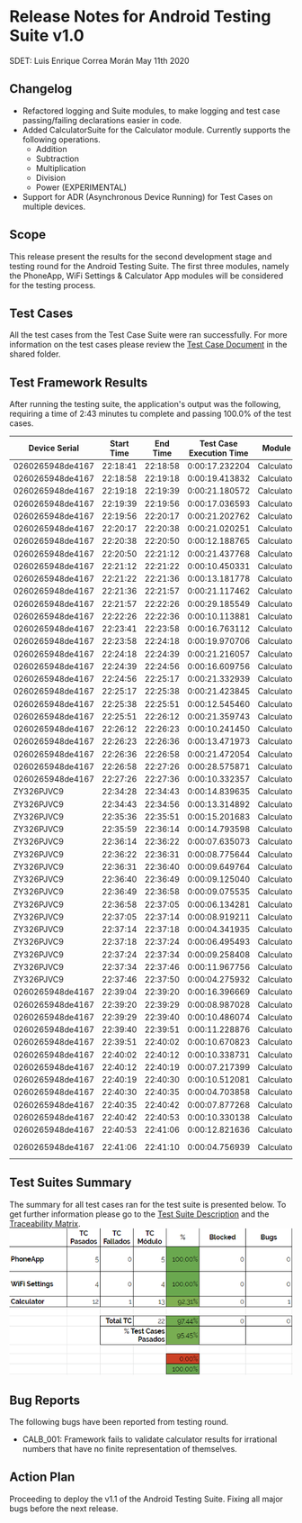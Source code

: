 # Release Notes for Android Testing Suite v1.0
SDET: Luis Enrique Correa Morán
May 11th 2020

## Changelog
* Refactored logging and Suite modules, to make logging and test case passing/failing declarations easier in code.
* Added CalculatorSuite for the Calculator module. Currently supports the following operations.
    * Addition
    * Subtraction
    * Multiplication
    * Division
    * Power (EXPERIMENTAL)
* Support for ADR (Asynchronous Device Running) for Test Cases on multiple devices.

## Scope
This release present the results for the second development stage and testing round for the Android Testing Suite. The first three modules, namely the PhoneApp, WiFi Settings & Calculator App modules will be considered for the testing process.

## Test Cases
All the test cases from the Test Case Suite were ran successfully. For more information on the test cases please review the [Test Case Document](https://docs.google.com/spreadsheets/d/13U0UXEtuSqAp-kqhkFW-uvMW_utKNBC43l2fw9tXQbw/edit#gid=0) in the shared folder.

## Test Framework Results
After running the testing suite, the application's output was the following, requiring a time of 2:43 minutes tu complete and passing 100.0% of the test cases.

|Device Serial|Start Time |End Time |Test Case Execution Time |Module |Test Case ID  |Status |                                                                       |
|----------------|---------|---------|---------------|-----------|--------|-------|-----------------------------------------------------------------------|
|0260265948de4167| 22:18:41| 22:18:58| 0:00:17.232204| Calculator| CAL_001| PASSED|                                                                       |
|0260265948de4167| 22:18:58| 22:19:18| 0:00:19.413832| Calculator| CAL_002| PASSED|                                                                       |
|0260265948de4167| 22:19:18| 22:19:39| 0:00:21.180572| Calculator| CAL_003| PASSED|                                                                       |
|0260265948de4167| 22:19:39| 22:19:56| 0:00:17.036593| Calculator| CAL_004| PASSED|                                                                       |
|0260265948de4167| 22:19:56| 22:20:17| 0:00:21.202762| Calculator| CAL_005| PASSED|                                                                       |
|0260265948de4167| 22:20:17| 22:20:38| 0:00:21.020251| Calculator| CAL_006| PASSED|                                                                       |
|0260265948de4167| 22:20:38| 22:20:50| 0:00:12.188765| Calculator| CAL_007| PASSED|                                                                       |
|0260265948de4167| 22:20:50| 22:21:12| 0:00:21.437768| Calculator| CAL_008| PASSED|                                                                       |
|0260265948de4167| 22:21:12| 22:21:22| 0:00:10.450331| Calculator| CAL_009| PASSED|                                                                       |
|0260265948de4167| 22:21:22| 22:21:36| 0:00:13.181778| Calculator| CAL_010| PASSED|                                                                       |
|0260265948de4167| 22:21:36| 22:21:57| 0:00:21.117462| Calculator| CAL_011| PASSED|                                                                       |
|0260265948de4167| 22:21:57| 22:22:26| 0:00:29.185549| Calculator| CAL_012| PASSED|                                                                       |
|0260265948de4167| 22:22:26| 22:22:36| 0:00:10.113881| Calculator| CAL_013| PASSED|                                                                       |
|0260265948de4167| 22:23:41| 22:23:58| 0:00:16.763112| Calculator| CAL_001| PASSED|                                                                       |
|0260265948de4167| 22:23:58| 22:24:18| 0:00:19.970706| Calculator| CAL_002| PASSED|                                                                       |
|0260265948de4167| 22:24:18| 22:24:39| 0:00:21.216057| Calculator| CAL_003| PASSED|                                                                       |
|0260265948de4167| 22:24:39| 22:24:56| 0:00:16.609756| Calculator| CAL_004| PASSED|                                                                       |
|0260265948de4167| 22:24:56| 22:25:17| 0:00:21.332939| Calculator| CAL_005| PASSED|                                                                       |
|0260265948de4167| 22:25:17| 22:25:38| 0:00:21.423845| Calculator| CAL_006| PASSED|                                                                       |
|0260265948de4167| 22:25:38| 22:25:51| 0:00:12.545460| Calculator| CAL_007| PASSED|                                                                       |
|0260265948de4167| 22:25:51| 22:26:12| 0:00:21.359743| Calculator| CAL_008| PASSED|                                                                       |
|0260265948de4167| 22:26:12| 22:26:23| 0:00:10.241450| Calculator| CAL_009| PASSED|                                                                       |
|0260265948de4167| 22:26:23| 22:26:36| 0:00:13.471973| Calculator| CAL_010| PASSED|                                                                       |
|0260265948de4167| 22:26:36| 22:26:58| 0:00:21.472054| Calculator| CAL_011| PASSED|                                                                       |
|0260265948de4167| 22:26:58| 22:27:26| 0:00:28.575871| Calculator| CAL_012| PASSED|                                                                       |
|0260265948de4167| 22:27:26| 22:27:36| 0:00:10.332357| Calculator| CAL_013| PASSED|                                                                       |
|ZY326PJVC9      | 22:34:28| 22:34:43| 0:00:14.839635| Calculator| CAL_001| PASSED|                                                                       |
|ZY326PJVC9      | 22:34:43| 22:34:56| 0:00:13.314892| Calculator| CAL_002| PASSED|                                                                       |
|ZY326PJVC9      | 22:35:36| 22:35:51| 0:00:15.201683| Calculator| CAL_001| PASSED|                                                                       |
|ZY326PJVC9      | 22:35:59| 22:36:14| 0:00:14.793598| Calculator| CAL_001| PASSED|                                                                       |
|ZY326PJVC9      | 22:36:14| 22:36:22| 0:00:07.635073| Calculator| CAL_002| PASSED|                                                                       |
|ZY326PJVC9      | 22:36:22| 22:36:31| 0:00:08.775644| Calculator| CAL_003| PASSED|                                                                       |
|ZY326PJVC9      | 22:36:31| 22:36:40| 0:00:09.649764| Calculator| CAL_004| PASSED|                                                                       |
|ZY326PJVC9      | 22:36:40| 22:36:49| 0:00:09.125040| Calculator| CAL_005| PASSED|                                                                       |
|ZY326PJVC9      | 22:36:49| 22:36:58| 0:00:09.075535| Calculator| CAL_006| PASSED|                                                                       |
|ZY326PJVC9      | 22:36:58| 22:37:05| 0:00:06.134281| Calculator| CAL_007| PASSED|                                                                       |
|ZY326PJVC9      | 22:37:05| 22:37:14| 0:00:08.919211| Calculator| CAL_008| PASSED|                                                                       |
|ZY326PJVC9      | 22:37:14| 22:37:18| 0:00:04.341935| Calculator| CAL_009| PASSED|                                                                       |
|ZY326PJVC9      | 22:37:18| 22:37:24| 0:00:06.495493| Calculator| CAL_010| PASSED|                                                                       |
|ZY326PJVC9      | 22:37:24| 22:37:34| 0:00:09.258408| Calculator| CAL_011| PASSED|                                                                       |
|ZY326PJVC9      | 22:37:34| 22:37:46| 0:00:11.967756| Calculator| CAL_012| PASSED|                                                                       |
|ZY326PJVC9      | 22:37:46| 22:37:50| 0:00:04.275932| Calculator| CAL_013| FAILED| (expected:received) (0.33333333333:0.333333333)                       |
|0260265948de4167| 22:39:04| 22:39:20| 0:00:16.396669| Calculator| CAL_001| PASSED|                                                                       |
|0260265948de4167| 22:39:20| 22:39:29| 0:00:08.987028| Calculator| CAL_002| PASSED|                                                                       |
|0260265948de4167| 22:39:29| 22:39:40| 0:00:10.486074| Calculator| CAL_003| PASSED|                                                                       |
|0260265948de4167| 22:39:40| 22:39:51| 0:00:11.228876| Calculator| CAL_004| PASSED|                                                                       |
|0260265948de4167| 22:39:51| 22:40:02| 0:00:10.670823| Calculator| CAL_005| PASSED|                                                                       |
|0260265948de4167| 22:40:02| 22:40:12| 0:00:10.338731| Calculator| CAL_006| PASSED|                                                                       |
|0260265948de4167| 22:40:12| 22:40:19| 0:00:07.217399| Calculator| CAL_007| PASSED|                                                                       |
|0260265948de4167| 22:40:19| 22:40:30| 0:00:10.512081| Calculator| CAL_008| PASSED|                                                                       |
|0260265948de4167| 22:40:30| 22:40:35| 0:00:04.703858| Calculator| CAL_009| PASSED|                                                                       |
|0260265948de4167| 22:40:35| 22:40:42| 0:00:07.877268| Calculator| CAL_010| PASSED|                                                                       |
|0260265948de4167| 22:40:42| 22:40:53| 0:00:10.330138| Calculator| CAL_011| PASSED|                                                                       |
|0260265948de4167| 22:40:53| 22:41:06| 0:00:12.821636| Calculator| CAL_012| PASSED|                                                                       |
|0260265948de4167| 22:41:06| 22:41:10| 0:00:04.756939| Calculator| CAL_013| FAILED| (expected:received) (0.33333333333:0.33333333333333333333333333333333)|


## Test Suites Summary
The summary for all test cases ran for the test suite is presented below. To get further information please go to the [Test Suite Description](https://docs.google.com/spreadsheets/d/13U0UXEtuSqAp-kqhkFW-uvMW_utKNBC43l2fw9tXQbw/edit#gid=0) and the [Traceability Matrix](https://docs.google.com/spreadsheets/d/12QFADBlV2T41ou9senq9e25IrHtyodsENkYXOv9_WGg/edit#gid=0).
![Summary](img/summary_v11.png)

## Bug Reports
The following bugs have been reported from testing round.

* CALB_001: Framework fails to validate calculator results for irrational numbers that have no finite representation of themselves.

## Action Plan
Proceeding to deploy the v1.1 of the Android Testing Suite. Fixing all major bugs before the next release.
